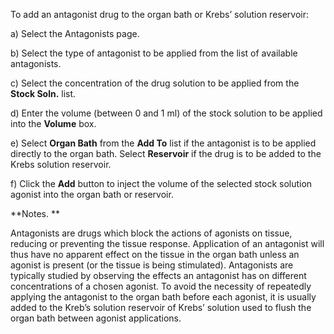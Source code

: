 To add an antagonist drug to the organ bath or Krebs’ solution reservoir:

a) Select the Antagonists page.

b) Select the type of antagonist to be applied from the list of available antagonists.

c) Select the concentration of the drug solution to be applied from the **Stock Soln.** list.

d) Enter the volume (between 0 and 1 ml) of the stock solution to be applied into the **Volume** box.

e) Select **Organ Bath** from the **Add To** list if the antagonist is to be applied directly to the organ bath. Select **Reservoir** if the drug is to be added to the Krebs solution reservoir.

f) Click the **Add** button to inject the volume of the selected stock solution agonist into the organ bath or reservoir.

**Notes. **

Antagonists are drugs which block the actions of agonists on tissue, reducing or preventing the tissue response. Application of an antagonist will thus have no apparent effect on the tissue in the organ bath unless an agonist is present (or the tissue is being stimulated). 
Antagonists are typically studied by observing the effects an antagonist has on different concentrations of a chosen agonist. To avoid the necessity of repeatedly applying the antagonist to the organ bath before each agonist, it is usually added to the Kreb’s solution reservoir of Krebs’ solution used to flush the organ bath between agonist applications.
